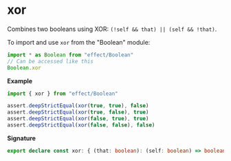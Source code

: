 # xor

Combines two booleans using XOR: `(!self && that) || (self && !that)`.

To import and use `xor` from the "Boolean" module:

```ts
import * as Boolean from "effect/Boolean"
// Can be accessed like this
Boolean.xor
```

**Example**

```ts
import { xor } from "effect/Boolean"

assert.deepStrictEqual(xor(true, true), false)
assert.deepStrictEqual(xor(true, false), true)
assert.deepStrictEqual(xor(false, true), true)
assert.deepStrictEqual(xor(false, false), false)
```

**Signature**

```ts
export declare const xor: { (that: boolean): (self: boolean) => boolean; (self: boolean, that: boolean): boolean }
```
